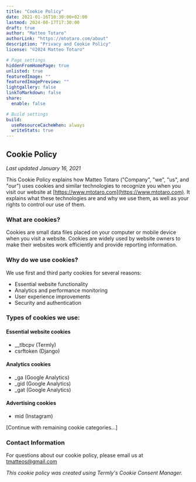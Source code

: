 ```yaml
---
title: "Cookie Policy"
date: 2021-01-16T10:30:00+02:00
lastmod: 2024-08-17T17:30:00
draft: true
author: "Matteo Totaro"
authorLink: "https://mtotaro.com/about"
description: "Privacy and Cookie Policy"
license: "©2024 Matteo Totaro"

# Page settings
hiddenFromHomePage: true
unlisted: true
featuredImage: ""
featuredImagePreview: ""
lightgallery: false
linkToMarkdown: false
share:
  enable: false

# Build settings
build:
  useResourceCacheWhen: always
  writeStats: true
---
```


## Cookie Policy
*Last updated January 16, 2021*

This Cookie Policy explains how Matteo Totaro ("Company", "we", "us", and "our") uses cookies and similar technologies to recognize you when you visit our website at [https://www.mtotaro.com](https://www.mtotaro.com). It explains what these technologies are and why we use them, as well as your rights to control our use of them.

### What are cookies?
Cookies are small data files placed on your computer or mobile device when you visit a website. Cookies are widely used by website owners to make their websites work efficiently and provide reporting information.

### Why do we use cookies?
We use first and third party cookies for several reasons:
- Essential website functionality
- Analytics and performance monitoring
- User experience improvements
- Security and authentication

### Types of cookies we use:

#### Essential website cookies
- __tlbcpv (Termly)
- csrftoken (Django)

#### Analytics cookies
- _ga (Google Analytics)
- _gid (Google Analytics)
- _gat (Google Analytics)

#### Advertising cookies
- mid (Instagram)

[Continue with remaining cookie categories...]

### Contact Information
For questions about our cookie policy, please email us at [tmatteos@gmail.com](mailto:tmatteos@gmail.com)

*This cookie policy was created using Termly's Cookie Consent Manager.*